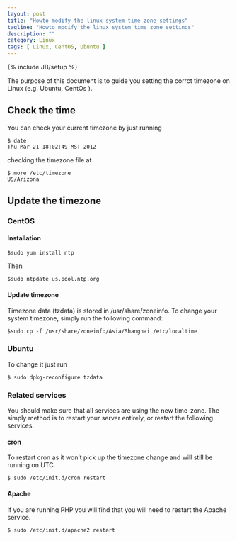 ```yaml
---
layout: post
title: "Howto modify the linux system time zone settings"
tagline: "Howto modify the linux system time zone settings"
description: ""
category: Linux 
tags: [ Linux, CentOS, Ubuntu ]
---
```

{% include JB/setup %}

The purpose of this document is to guide you setting the corrct timezone on Linux (e.g. Ubuntu, CentOs ).

## Check the time

You can check your current timezone by just running

	$ date
	Thu Mar 21 18:02:49 MST 2012

checking the timezone file at

	$ more /etc/timezone
	US/Arizona

## Update the timezone

### CentOS


#### Installation

	$sudo yum install ntp

Then

	$sudo ntpdate us.pool.ntp.org


#### Update timezone

Timezone data (tzdata) is stored in /usr/share/zoneinfo. To change your system  timezone, 
simply run the following command:

	$sudo cp -f /usr/share/zoneinfo/Asia/Shanghai /etc/localtime


### Ubuntu

To change it just run

	$ sudo dpkg-reconfigure tzdata


### Related services

You should make sure that all services are using the new time-zone. The simply method is to restart your server entirely,
or restart the following services.

#### cron

To restart cron as it won’t pick up the timezone change and will still be running on UTC.

	$ sudo /etc/init.d/cron restart

#### Apache

If you are running PHP you will find that you will need to restart the Apache service.

	$ sudo /etc/init.d/apache2 restart


